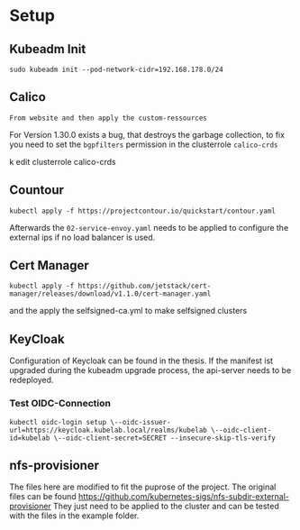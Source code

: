 # Setup

## Kubeadm Init

```
sudo kubeadm init --pod-network-cidr=192.168.178.0/24
```

## Calico
```
From website and then apply the custom-ressources
```

For Version 1.30.0 exists a bug, that destroys the garbage collection, to fix you need to set the `bgpfilters` permission in the clusterrole `calico-crds`

k edit clusterrole calico-crds


## Countour
```
kubectl apply -f https://projectcontour.io/quickstart/contour.yaml
```

Afterwards the `02-service-envoy.yaml` needs to be applied to configure the external ips if no load balancer is used.


## Cert Manager

```
kubectl apply -f https://github.com/jetstack/cert-manager/releases/download/v1.1.0/cert-manager.yaml
```
and the apply the selfsigned-ca.yml to make selfsigned clusters

## KeyCloak

Configuration of Keycloak can be found in the thesis.
If the manifest ist upgraded during the kubeadm upgrade process, the api-server needs to be redeployed.

### Test OIDC-Connection

```
kubectl oidc-login setup \--oidc-issuer-url=https://keycloak.kubelab.local/realms/kubelab \--oidc-client-id=kubelab \--oidc-client-secret=SECRET --insecure-skip-tls-verify
```

## nfs-provisioner

The files here are modified to fit the puprose of the project. The original files can be found https://github.com/kubernetes-sigs/nfs-subdir-external-provisioner
They just need to be applied to the cluster and can be tested with the files in the example folder.